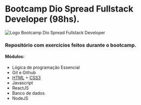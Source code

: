 # Bootcamp Dio Spread Fullstack Developer (98hs).  

![Logo Bootcamp Dio Spread Fullstack Developer](https://i.ibb.co/vQpD9kg/logo-dio-bootcamp-spread-fullstack-developer.png)  

### Repositório com exercícios feitos durante o bootcamp.  

#### Módulos:  
- Lógica de programação Essencial
- Git e Github
- [HTML](https://github.com/renanslopes/bootcamp_dio_spread_fullstack_dev/tree/master/html/01) + [CSS3](https://github.com/renanslopes/bootcamp_dio_spread_fullstack_dev/tree/master/css)
- Javascript
- ReactJS
- Banco de dados
- NodeJS
